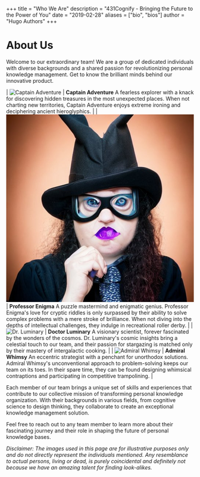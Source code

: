 +++
title = "Who We Are"
description = "431Cognify - Bringing the Future to the Power of You"
date = "2019-02-28"
aliases = ["bio", "bios"]
author = "Hugo Authors"
+++
# About Us

Welcome to our extraordinary team! We are a group of dedicated individuals with diverse backgrounds and a shared passion for revolutionizing personal knowledge management. Get to know the brilliant minds behind our innovative product.

| ![Captain Adventure](/images/captainAdventure.jpeg) | **Captain Adventure** A fearless explorer with a knack for discovering hidden treasures in the most unexpected places. When not charting new territories, Captain Adventure enjoys extreme ironing and deciphering ancient hieroglyphics. |
| ![Prof. Enigma](images/professorEnigma.jpeg) | **Professor Enigma** A puzzle mastermind and enigmatic genius. Professor Enigma's love for cryptic riddles is only surpassed by their ability to solve complex problems with a mere stroke of brilliance. When not diving into the depths of intellectual challenges, they indulge in recreational roller derby. |
| ![Dr. Luminary](images/drLuminary.jpeg) | **Doctor Luminary** A visionary scientist, forever fascinated by the wonders of the cosmos. Dr. Luminary's cosmic insights bring a celestial touch to our team, and their passion for stargazing is matched only by their mastery of intergalactic cooking. |
| ![Admiral Whimsy](images/adminralWhimsy.jpeg) | **Admiral Whimsy** An eccentric strategist with a penchant for unorthodox solutions. Admiral Whimsy's unconventional approach to problem-solving keeps our team on its toes. In their spare time, they can be found designing whimsical contraptions and participating in competitive trampolining. |

Each member of our team brings a unique set of skills and experiences that contribute to our collective mission of transforming personal knowledge organization. With their backgrounds in various fields, from cognitive science to design thinking, they collaborate to create an exceptional knowledge management solution.

Feel free to reach out to any team member to learn more about their fascinating journey and their role in shaping the future of personal knowledge bases.

*Disclaimer: The images used in this page are for illustrative purposes only and do not directly represent the individuals mentioned. Any resemblance to actual persons, living or dead, is purely coincidental and definitely not because we have an amazing talent for finding look-alikes.*
